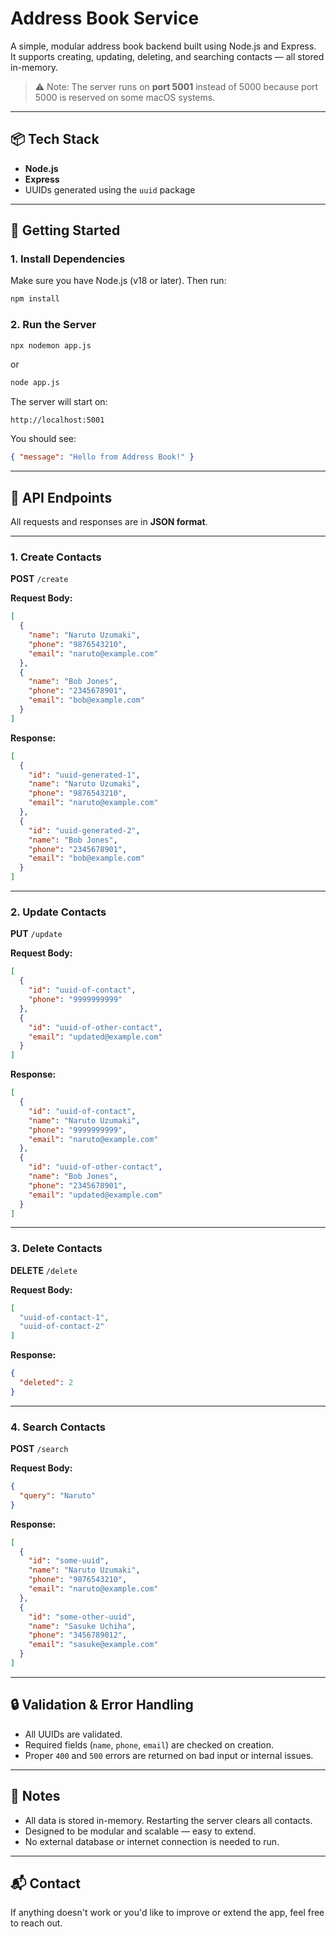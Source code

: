 # Address Book Service

A simple, modular address book backend built using Node.js and Express.  
It supports creating, updating, deleting, and searching contacts — all stored in-memory.

> ⚠️ Note: The server runs on **port 5001** instead of 5000 because port 5000 is reserved on some macOS systems.

---

## 📦 Tech Stack

- **Node.js**
- **Express**
- UUIDs generated using the `uuid` package

---

## 🚀 Getting Started

### 1. Install Dependencies

Make sure you have Node.js (v18 or later). Then run:

```bash
npm install
```

### 2. Run the Server

```bash
npx nodemon app.js
```

or

```bash
node app.js
```

The server will start on:

```
http://localhost:5001
```

You should see:

```json
{ "message": "Hello from Address Book!" }
```

---

## 🧪 API Endpoints

All requests and responses are in **JSON format**.

---

### 1. Create Contacts

**POST** `/create`

**Request Body:**

```json
[
  {
    "name": "Naruto Uzumaki",
    "phone": "9876543210",
    "email": "naruto@example.com"
  },
  {
    "name": "Bob Jones",
    "phone": "2345678901",
    "email": "bob@example.com"
  }
]
```

**Response:**

```json
[
  {
    "id": "uuid-generated-1",
    "name": "Naruto Uzumaki",
    "phone": "9876543210",
    "email": "naruto@example.com"
  },
  {
    "id": "uuid-generated-2",
    "name": "Bob Jones",
    "phone": "2345678901",
    "email": "bob@example.com"
  }
]
```

---

### 2. Update Contacts

**PUT** `/update`

**Request Body:**

```json
[
  {
    "id": "uuid-of-contact",
    "phone": "9999999999"
  },
  {
    "id": "uuid-of-other-contact",
    "email": "updated@example.com"
  }
]
```

**Response:**

```json
[
  {
    "id": "uuid-of-contact",
    "name": "Naruto Uzumaki",
    "phone": "9999999999",
    "email": "naruto@example.com"
  },
  {
    "id": "uuid-of-other-contact",
    "name": "Bob Jones",
    "phone": "2345678901",
    "email": "updated@example.com"
  }
]
```

---

### 3. Delete Contacts

**DELETE** `/delete`

**Request Body:**

```json
[
  "uuid-of-contact-1",
  "uuid-of-contact-2"
]
```

**Response:**

```json
{
  "deleted": 2
}
```

---

### 4. Search Contacts

**POST** `/search`

**Request Body:**

```json
{
  "query": "Naruto"
}
```

**Response:**

```json
[
  {
    "id": "some-uuid",
    "name": "Naruto Uzumaki",
    "phone": "9876543210",
    "email": "naruto@example.com"
  },
  {
    "id": "some-other-uuid",
    "name": "Sasuke Uchiha",
    "phone": "3456789012",
    "email": "sasuke@example.com"
  }
]
```

---

## 🔒 Validation & Error Handling

- All UUIDs are validated.
- Required fields (`name`, `phone`, `email`) are checked on creation.
- Proper `400` and `500` errors are returned on bad input or internal issues.

---

## 📌 Notes

- All data is stored in-memory. Restarting the server clears all contacts.
- Designed to be modular and scalable — easy to extend.
- No external database or internet connection is needed to run.

---

## 📬 Contact

If anything doesn't work or you'd like to improve or extend the app, feel free to reach out.
